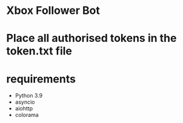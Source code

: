 # Xbox Follower Bot

# Place all authorised tokens in the token.txt file

# requirements
  - Python 3.9
  - asyncio
  - aiohttp
  - colorama
